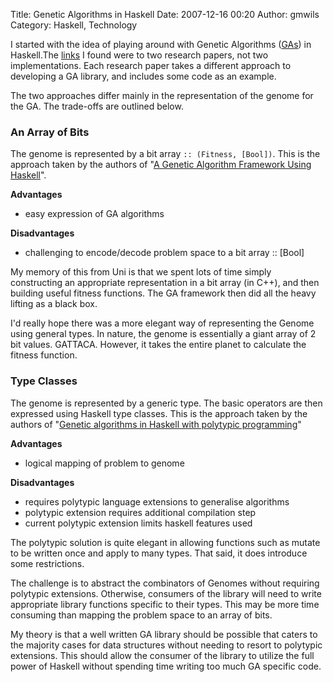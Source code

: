 Title: Genetic Algorithms in Haskell
Date: 2007-12-16 00:20
Author: gmwils
Category: Haskell, Technology

I started with the idea of playing around with Genetic Algorithms
([GAs][]) in Haskell.The [links][] I found were to two research papers,
not two implementations. Each research paper takes a different approach
to developing a GA library, and includes some code as an example.

</p>

The two approaches differ mainly in the representation of the genome for
the GA. The trade-offs are outlined below.

</p>

### An Array of Bits

</p>

The genome is represented by a bit array `:: (Fitness, [Bool])`. This is
the approach taken by the authors of "[A Genetic Algorithm Framework
Using Haskell][]".

</p>

**Advantages**

</p>

-   easy expression of GA algorithms

</p>

**Disadvantages**

</p>

-   challenging to encode/decode problem space to a bit array :: [Bool]

</p>

My memory of this from Uni is that we spent lots of time simply
constructing an appropriate representation in a bit array (in C++), and
then building useful fitness functions. The GA framework then did all
the heavy lifting as a black box.

</p>

I'd really hope there was a more elegant way of representing the Genome
using general types. In nature, the genome is essentially a giant array
of 2 bit values. GATTACA. However, it takes the entire planet to
calculate the fitness function.

</p>

### Type Classes

</p>

The genome is represented by a generic type. The basic operators are
then expressed using Haskell type classes. This is the approach taken by
the authors of "[Genetic algorithms in Haskell with polytypic
programming][]"

</p>

**Advantages**

</p>

-   logical mapping of problem to genome

</p>

**Disadvantages**

</p>

-   requires polytypic language extensions to generalise algorithms
-   polytypic extension requires additional compilation step
-   current polytypic extension limits haskell features used

</p>

The polytypic solution is quite elegant in allowing functions such as
mutate to be written once and apply to many types. That said, it does
introduce some restrictions.

</p>

The challenge is to abstract the combinators of Genomes without
requiring polytypic extensions. Otherwise, consumers of the library will
need to write appropriate library functions specific to their types.
This may be more time consuming than mapping the problem space to an
array of bits.

</p>

My theory is that a well written GA library should be possible that
caters to the majority cases for data structures without needing to
resort to polytypic extensions. This should allow the consumer of the
library to utilize the full power of Haskell without spending time
writing too much GA specific code.

</p>

  [GAs]: http://en.wikipedia.org/wiki/Genetic_algorithm
  [links]: http://haskell.org/haskellwiki/Applications_and_libraries/Genetic_programming
  [A Genetic Algorithm Framework Using Haskell]: http://www.comp.rgu.ac.uk/staff/jm/myPublications.html
  [Genetic algorithms in Haskell with polytypic programming]: http://www.cs.chalmers.se/~patrikj/poly/others/geneticalgorithmsinhaskellwithpolytypicprogramming.ps.gz

